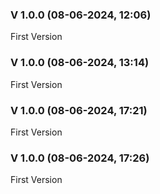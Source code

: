 
### V 1.0.0 (08-06-2024, 12:06)

First Version


### V 1.0.0 (08-06-2024, 13:14)

First Version


### V 1.0.0 (08-06-2024, 17:21)

First Version


### V 1.0.0 (08-06-2024, 17:26)

First Version

